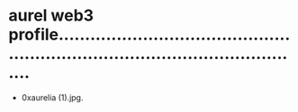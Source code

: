 # aurel web3 profile.....................................................................................................
- 0xaurelia (1).jpg.
